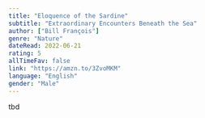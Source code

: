 ```yaml
---
title: "Eloquence of the Sardine"
subtitle: "Extraordinary Encounters Beneath the Sea"
author: ["Bill François"]
genre: "Nature"
dateRead: 2022-06-21
rating: 5
allTimeFav: false
link: "https://amzn.to/3ZvoMKM"
language: "English"
gender: "Male"
---
```


tbd
